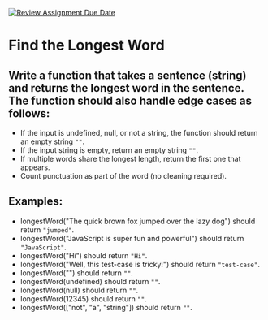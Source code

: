[![Review Assignment Due Date](https://classroom.github.com/assets/deadline-readme-button-22041afd0340ce965d47ae6ef1cefeee28c7c493a6346c4f15d667ab976d596c.svg)](https://classroom.github.com/a/6CrXJJAp)
# Find the Longest Word

## Write a function that takes a sentence (string) and returns the longest word in the sentence. The function should also handle edge cases as follows:

- If the input is undefined, null, or not a string, the function should return an empty string `""`.
- If the input string is empty, return an empty string `""`.
- If multiple words share the longest length, return the first one that appears.
- Count punctuation as part of the word (no cleaning required).

## Examples:

- longestWord("The quick brown fox jumped over the lazy dog") should return `"jumped"`.
- longestWord("JavaScript is super fun and powerful") should return `"JavaScript"`.
- longestWord("Hi") should return `"Hi"`.
- longestWord("Well, this test-case is tricky!") should return `"test-case"`.
- longestWord("") should return `""`.
- longestWord(undefined) should return `""`.
- longestWord(null) should return `""`.
- longestWord(12345) should return `""`.
- longestWord(["not", "a", "string"]) should return `""`.

